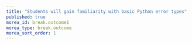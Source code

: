 ```yaml
---
title: "Students will gain familiarity with basic Python error types"
published: true
morea_id: break.outcome1
morea_type: break.outcome
morea_sort_order: 1
---
```



